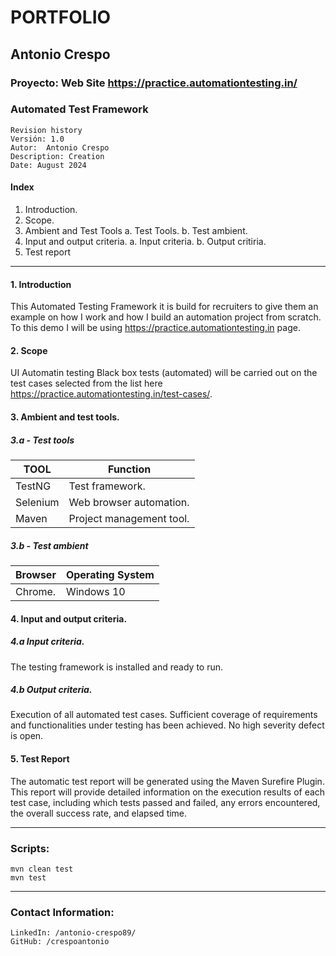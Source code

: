 # PORTFOLIO

## Antonio Crespo
### Proyecto: Web Site https://practice.automationtesting.in/
### Automated Test Framework
	Revision history
	Versión: 1.0
	Autor:  Antonio Crespo
	Description: Creation
	Date: August 2024
#### Index
1. Introduction.
2. Scope.
3. Ambient and Test Tools
   a. Test Tools.
   b. Test ambient.
4. Input and output criteria.
   a. Input criteria.
   b. Output critiria.
5. Test report
------------------
#### 1. Introduction

This Automated Testing Framework it is build for recruiters to give them an example on how I work and how I build an automation project from scratch. To this demo I will be using https://practice.automationtesting.in page.

#### 2. Scope

UI Automatin testing Black box tests (automated) will be carried out on the test cases selected from the list here https://practice.automationtesting.in/test-cases/.

#### 3. Ambient and test tools.

##### 3.a - Test tools

| TOOL     |Function  |
|----------|--|
| TestNG   |Test framework.
| Selenium |Web browser automation.
| Maven    |Project management tool.

##### 3.b - Test ambient
|Browser|Operating System  |
|--|--|
|Chrome.|Windows 10  |

#### 4. Input and output criteria.

##### 4.a Input criteria.
The testing framework is installed and ready to run.

##### 4.b Output criteria.
Execution of all automated test cases.
Sufficient coverage of requirements and functionalities under testing has been achieved.
No high severity defect is open.

#### 5. Test Report
The automatic test report will be generated using the Maven Surefire Plugin. This report will provide detailed information on the execution results of each test case, including which tests passed and failed, any errors encountered, the overall success rate, and elapsed time.

------------------------
### Scripts:
	mvn clean test
    mvn test
--------------
### Contact Information:
	LinkedIn: /antonio-crespo89/
	GitHub: /crespoantonio
	